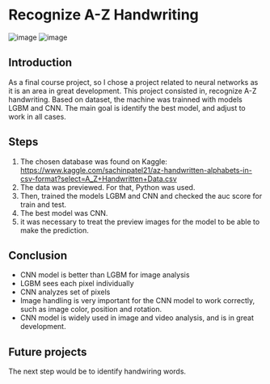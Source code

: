 # Recognize A-Z Handwriting
![image](https://user-images.githubusercontent.com/87701461/136596606-f5997149-6f1e-40d1-93af-4e4795b41c35.png)
![image](https://user-images.githubusercontent.com/87701461/136596622-222573fa-6d66-4187-bd03-00bb7e4c00b1.png)


## Introduction

As a final course project, so I chose a project related to neural networks as it is an area in great development.
This project consisted in, recognize A-Z handwriting. Based on dataset, the machine was trainned with models LGBM and CNN.
The main goal is identify the best model, and adjust to work in all cases.

## Steps
1. The chosen database was found on Kaggle: https://www.kaggle.com/sachinpatel21/az-handwritten-alphabets-in-csv-format?select=A_Z+Handwritten+Data.csv
2. The data was previewed. For that, Python was used.
3. Then, trained the models LGBM and CNN and checked the auc score for train and test. 
4. The best model was CNN.
5. it was necessary to treat the preview images for the model to be able to make the prediction.

## Conclusion

- CNN model is better than LGBM for image analysis
- LGBM sees each pixel individually
- CNN analyzes set of pixels
- Image handling is very important for the CNN model to work correctly, such as image color, position and rotation.
- CNN model is widely used in image and video analysis, and is in great development.

## Future projects
The next step would be to identify handwiring words.
